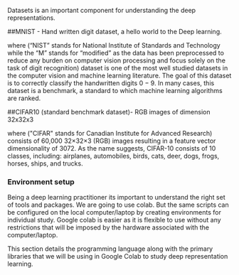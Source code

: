 
Datasets is an important component for understanding the deep representations.

##MNIST - Hand written digit dataset, a hello world to the Deep learning.

where (“NIST” stands for National Institute of Standards and Technology while the “M”
stands for “modified” as the data has been preprocessed to reduce any burden on computer vision
processing and focus solely on the task of digit recognition) dataset is one of the most well studied
datasets in the computer vision and machine learning literature. The goal of this dataset is to correctly classify the handwritten digits 0 − 9.
In many cases, this dataset is a benchmark, a standard to which machine learning algorithms are ranked.

##CIFAR10 (standard benchmark dataset)- RGB images of dimension 32x32x3

where ("CIFAR" stands for Canadian Institute for Advanced Research) consists of 60,000 32×32×3 (RGB) images resulting in a feature vector dimensionality of 3072.
As the name suggests, CIFAR-10 consists of 10 classes, including: airplanes, automobiles, birds, cats, deer, dogs, frogs, horses, ships, and trucks.

### Environment setup ###

Being a deep learning practitioner its important to understand  the right set of tools and packages. We are going to use colab. But the same scripts can be configured on the local computer/laptop by creating environments for individual study. Google colab is easier as it is flexible to use without any restrictions that will be imposed by the hardware associated with the computer/laptop.



This section details the programming language along with the primary libraries that we will be using in Google Colab to study deep representation learning.
